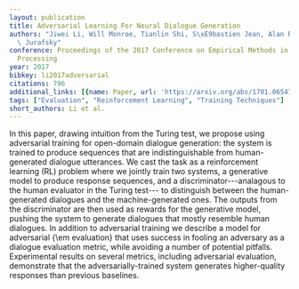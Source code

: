 ```yaml
---
layout: publication
title: Adversarial Learning For Neural Dialogue Generation
authors: "Jiwei Li, Will Monroe, Tianlin Shi, S\xE9bastien Jean, Alan Ritter, Dan\
  \ Jurafsky"
conference: Proceedings of the 2017 Conference on Empirical Methods in Natural Language
  Processing
year: 2017
bibkey: li2017adversarial
citations: 796
additional_links: [{name: Paper, url: 'https://arxiv.org/abs/1701.06547'}]
tags: ["Evaluation", "Reinforcement Learning", "Training Techniques"]
short_authors: Li et al.
---
```

In this paper, drawing intuition from the Turing test, we propose using
adversarial training for open-domain dialogue generation: the system is trained
to produce sequences that are indistinguishable from human-generated dialogue
utterances. We cast the task as a reinforcement learning (RL) problem where we
jointly train two systems, a generative model to produce response sequences,
and a discriminator---analagous to the human evaluator in the Turing test--- to
distinguish between the human-generated dialogues and the machine-generated
ones. The outputs from the discriminator are then used as rewards for the
generative model, pushing the system to generate dialogues that mostly resemble
human dialogues.
  In addition to adversarial training we describe a model for adversarial \{\em
evaluation\} that uses success in fooling an adversary as a dialogue evaluation
metric, while avoiding a number of potential pitfalls. Experimental results on
several metrics, including adversarial evaluation, demonstrate that the
adversarially-trained system generates higher-quality responses than previous
baselines.
